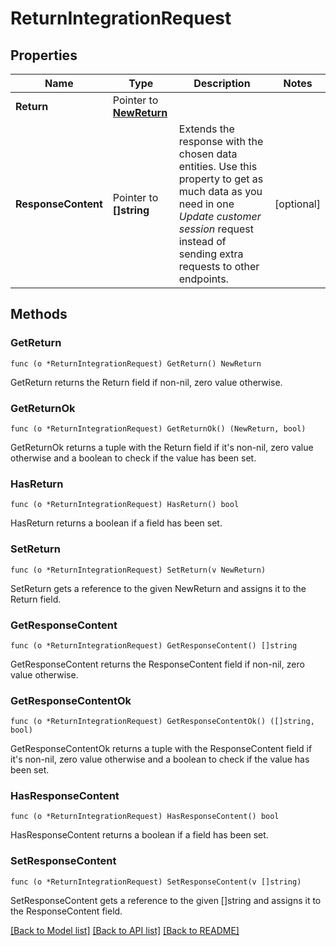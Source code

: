 # ReturnIntegrationRequest

## Properties

Name | Type | Description | Notes
------------ | ------------- | ------------- | -------------
**Return** | Pointer to [**NewReturn**](NewReturn.md) |  | 
**ResponseContent** | Pointer to **[]string** | Extends the response with the chosen data entities. Use this property to get as much data as you need in one _Update customer session_ request instead of sending extra requests to other endpoints.  | [optional] 

## Methods

### GetReturn

`func (o *ReturnIntegrationRequest) GetReturn() NewReturn`

GetReturn returns the Return field if non-nil, zero value otherwise.

### GetReturnOk

`func (o *ReturnIntegrationRequest) GetReturnOk() (NewReturn, bool)`

GetReturnOk returns a tuple with the Return field if it's non-nil, zero value otherwise
and a boolean to check if the value has been set.

### HasReturn

`func (o *ReturnIntegrationRequest) HasReturn() bool`

HasReturn returns a boolean if a field has been set.

### SetReturn

`func (o *ReturnIntegrationRequest) SetReturn(v NewReturn)`

SetReturn gets a reference to the given NewReturn and assigns it to the Return field.

### GetResponseContent

`func (o *ReturnIntegrationRequest) GetResponseContent() []string`

GetResponseContent returns the ResponseContent field if non-nil, zero value otherwise.

### GetResponseContentOk

`func (o *ReturnIntegrationRequest) GetResponseContentOk() ([]string, bool)`

GetResponseContentOk returns a tuple with the ResponseContent field if it's non-nil, zero value otherwise
and a boolean to check if the value has been set.

### HasResponseContent

`func (o *ReturnIntegrationRequest) HasResponseContent() bool`

HasResponseContent returns a boolean if a field has been set.

### SetResponseContent

`func (o *ReturnIntegrationRequest) SetResponseContent(v []string)`

SetResponseContent gets a reference to the given []string and assigns it to the ResponseContent field.


[[Back to Model list]](../README.md#documentation-for-models) [[Back to API list]](../README.md#documentation-for-api-endpoints) [[Back to README]](../README.md)


